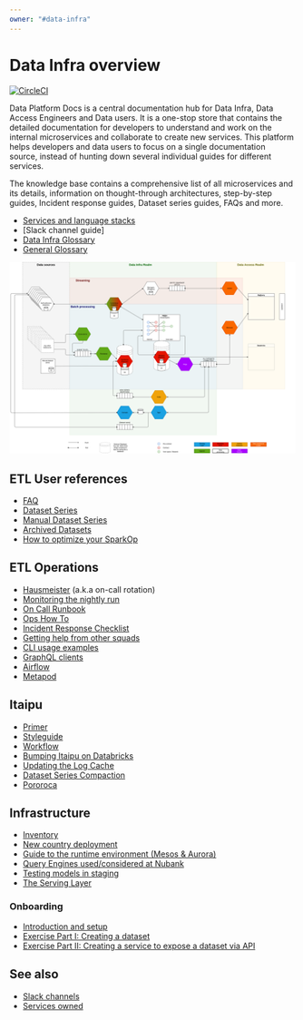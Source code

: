 ```yaml
---
owner: "#data-infra"
---
```


<!-- markdownlint-disable-file -->

# Data Infra overview

[![CircleCI](https://circleci.com/gh/nubank/data-platform-docs.svg?style=svg&circle-token=0d7949cdca982ceb84320b0184c1f529d52df53e)](https://circleci.com/gh/nubank/data-platform-docs)

Data Platform Docs is a central documentation hub for Data Infra, Data Access Engineers and Data users.  It is a one-stop store that contains the detailed documentation for developers to understand and work on the internal microservices and collaborate to create new services. This platform helps developers and data users to focus on a single documentation source, instead of hunting down several individual guides for different services.

The knowledge base contains a comprehensive list of all microservices and its details, information on thought-through architectures, step-by-step guides, Incident response guides, Dataset series guides, FAQs and more.

* [Services and language stacks](/about/data-infra/services-language-stacks.md)
* [Slack channel guide]
* [Data Infra Glossary](../../glossary.md)
* [General Glossary](https://github.com/nubank/playbooks/blob/master/docs/glossary.md)

![Image of our infra](../../images/DataInfraArchitecture.png)

## ETL User references

* [FAQ](../../data-users/etl_users/FAQ.md)
* [Dataset Series](../../data-users/etl_users/dataset_series.md)
* [Manual Dataset Series](../../data-users/etl_users/manual_dataset_series.md)
* [Archived Datasets](../../data-users/etl_users/archived_datasets.md)
* [How to optimize your SparkOp](../../data-users/etl_users/optimizing_your_sparkop.md)

## ETL Operations

* [Hausmeister](../../on-call/data-infra/hausmeister.md) (a.k.a on-call rotation)
* [Monitoring the nightly run](../../on-call/data-infra/monitoring_nightly_run.md)
* [On Call Runbook](../../on-call/data-infra/on_call_runbook.md)
* [Ops How To](../../on-call/data-infra/ops_how_to.md)
* [Incident Response Checklist](../../on-call/data-infra/incident_response_checklist.md)
* [Getting help from other squads](../../on-call/data-infra/getting_help_from_other_squads.md)
* [CLI usage examples](../../on-call/data-infra/tools/cli_examples.md)
* [GraphQL clients](../../tools/graphql_clients.md)
* [Airflow](../../tools/airflow.md)
* [Metapod](../../how-tos/metapod.md)

## Itaipu

* [Primer](../../services/data-processing/itaipu/itaipu.md)
* [Styleguide](../../how-tos/itaipu/styleguide.md)
* [Workflow](../../how-tos/itaipu/workflow.md)
* [Bumping Itaipu on Databricks](../../tools/databricks/library_bump.md)
* [Updating the Log Cache](../../how-tos/itaipu/log_cache_update.md)
* [Dataset Series Compaction](../../troubleshooting/dataset_series_compaction.md)
* [Pororoca](../../how-tos/itaipu/pororoca.md)

## Infrastructure

* [Inventory](../../infrastructure/data-infra/inventory.md)
* [New country deployment](../../infrastructure/data-infra/new-country.md)
* [Guide to the runtime environment (Mesos & Aurora)](../../infrastructure/data-infra/guide-to-the-runtime-environment.md)
* [Query Engines used/considered at Nubank](../../infrastructure/data-infra/query_engines.md)
* [Testing models in staging](../../infrastructure/data-infra/testing-models.md)
* [The Serving Layer](../../infrastructure/data-infra/serving_layer.md)

### Onboarding

* [Introduction and setup](../../onboarding/data-infra/introduction.md)
* [Exercise Part I: Creating a dataset](../../onboarding/data-infra/dataset-exercise.md)
* [Exercise Part II: Creating a service to expose a dataset via API](../../onboarding/data-infra/service-exercise.md)

## See also

- [Slack channels](slack-channels.md)
- [Services owned](services-language-stacks.md)
